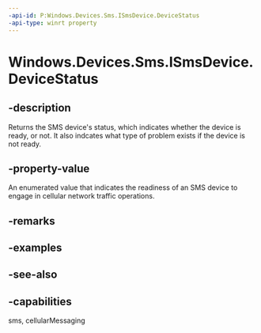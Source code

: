----api-id: P:Windows.Devices.Sms.ISmsDevice.DeviceStatus
-api-type: winrt property
---<!-- Property syntaxpublic Windows.Devices.Sms.SmsDeviceStatus DeviceStatus { get; }--># Windows.Devices.Sms.ISmsDevice.DeviceStatus## -descriptionReturns the SMS device's status, which indicates whether the device is ready, or not. It also indcates what type of problem exists if the device is not ready.## -property-valueAn enumerated value that indicates the readiness of an SMS device to engage in cellular network traffic operations.## -remarks## -examples## -see-also## -capabilitiessms, cellularMessaging